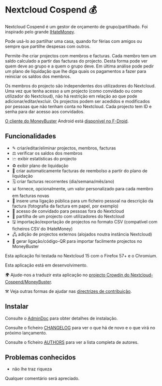 # Nextcloud Cospend 💰

Nextcloud Cospend é um gestor de orçamento de grupo/partilhado. Foi inspirado pelo grande [IHateMoney](https://github.com/spiral-project/ihatemoney/).

Pode usá-lo ao partilhar uma casa, quando for férias com amigos ou sempre que partilhe despesas com outros.

Permite-lhe criar projectos com membros e facturas. Cada membro tem um saldo calculado a partir das facturas do projecto. Desta forma pode ver quem deve ao grupo e a quem o grupo deve. Em última análise pode pedir um plano de liquidação que lhe diga quais os pagamentos a fazer para reiniciar os saldos dos membros.

Os membros do projecto são independentes dos utilizadores do Nextcloud. Uma vez que tenha acesso a um projecto (como convidado ou como utilizador do Nextcloud), não há restrição em relação ao que pode adicionar/editar/excluir. Os projectos podem ser acedidos e modificados por pessoas que não tenham conta no Nextcloud. Cada projecto tem ID e senha para dar acesso aos convidados.

[O cliente do MoneyBuster](https://gitlab.com/eneiluj/moneybuster) Android está [disponível no F-Droid](https://f-droid.org/packages/net.eneiluj.moneybuster/).

## Funcionalidades

* ✎ criar/editar/eliminar projectos, membros, facturas
* ⚖ verificar os saldos dos membros
* 🗠 exibir estatísticas do projecto
* ♻ exibir plano de liquidação
* 🎇 criar automaticamente facturas de reembolso a partir do plano de liquidação
* 🗓 criar facturas recorrentes (dia/semana/mês/ano)
* 📊 fornece, opcionalmente, um valor personalizado para cada membro em facturas novas
* 🔗 insere uma ligação pública para um ficheiro pessoal na descrição da factura (fotografia da factura em papel, por exemplo)
* 👩 acesso de convidado para pessoas fora do Nextcloud
* 👫 partilha de um projecto com utilizadores do Nextcloud
* 🖫 importação/exportação de projectos no formato CSV (compatível com ficheiros CSV do IHateMoney)
* 🖧 adição de projectos externos (alojados noutra instância Nextcloud)
* 🔗 gerar ligação/código-QR para importar facilmente projectos no MoneyBuster

Esta aplicação foi testada no Nextcloud 15 com o Firefox 57+ e o Chromium.

Esta aplicação está em desenvolvimento.

🌍 Ajude-nos a traduzir esta aplicação no [projecto Crowdin do Nextcloud-Cospend/MoneyBuster](https://crowdin.com/project/moneybuster).

⚒ Veja outras formas de ajudar nas [directrizes de contribuição](https://gitlab.com/eneiluj/cospend-nc/blob/master/CONTRIBUTING.md).

## Instalar

Consulte o [AdminDoc](https://gitlab.com/eneiluj/cospend-nc/wikis/admindoc) para obter detalhes de instalação.

Consulte o ficheiro [CHANGELOG](https://gitlab.com/eneiluj/cospend-nc/blob/master/CHANGELOG.md#change-log) para ver o que há de novo e o que virá no próximo lançamento.

Consulte o ficheiro [AUTHORS](https://gitlab.com/eneiluj/cospend-nc/blob/master/AUTHORS.md#authors) para ver a lista completa de autores.

## Problemas conhecidos

* não lhe traz riqueza

Qualquer comentário será apreciado.